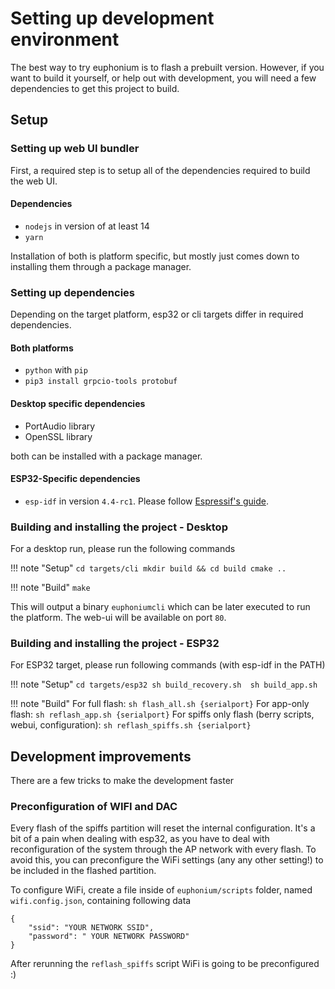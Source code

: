 # Setting up development environment
The best way to try euphonium is to flash a prebuilt version. However, if you want to build it yourself, or help out with development, you will need a few dependencies to get this project to build.

## Setup

### Setting up web UI bundler

First, a required step is to setup all of the dependencies required to build the web UI.

#### Dependencies
- `nodejs` in version of at least 14
- `yarn`

Installation of both is platform specific, but mostly just comes down to installing them through a package manager.

### Setting up dependencies

Depending on the target platform, esp32 or cli targets differ in required dependencies.

#### Both platforms
- `python` with `pip`
- `pip3 install grpcio-tools protobuf`

#### Desktop specific dependencies
- PortAudio library
- OpenSSL library

both can be installed with a package manager.

#### ESP32-Specific dependencies
- `esp-idf` in version `4.4-rc1`. Please follow [Espressif's guide](https://docs.espressif.com/projects/esp-idf/en/latest/esp32/get-started/index.html#get-started-get-prerequisites).


### Building and installing the project - Desktop

For a desktop run, please run the following commands

!!! note "Setup"
    ```
    cd targets/cli
    mkdir build && cd build
    cmake ..
    ```

!!! note "Build"
    ```
    make
    ```


This will output a binary `euphoniumcli` which can be later executed to run the platform. The web-ui will be available on port `80`.

### Building and installing the project - ESP32

For ESP32 target, please run following commands (with esp-idf in the PATH)

!!! note "Setup"
    ```
    cd targets/esp32
    sh build_recovery.sh 
    sh build_app.sh
    ```

!!! note "Build"
    For full flash:
    ```
    sh flash_all.sh {serialport}
    ```
    For app-only flash:
    ```
    sh reflash_app.sh {serialport}
    ```
    For spiffs only flash (berry scripts, webui, configuration):
    ```
    sh reflash_spiffs.sh {serialport}
    ```

## Development improvements

There are a few tricks to make the development faster

### Preconfiguration of WIFI and DAC

Every flash of the spiffs partition will reset the internal configuration. It's a bit of a pain when dealing with esp32, as you have to deal with reconfiguration of the system through the AP network with every flash. To avoid this, you can preconfigure the WiFi settings (any any other setting!) to be included in the flashed partition.

To configure WiFi, create a file inside of `euphonium/scripts` folder, named `wifi.config.json`, containing following data

```
{
    "ssid": "YOUR NETWORK SSID",
    "password": " YOUR NETWORK PASSWORD"
}
```

After rerunning the `reflash_spiffs` script WiFi is going to be preconfigured :)
